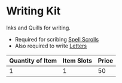 # Writing Kit

Inks and Quills for writing.

- Required for scribing [Spell Scrolls](../../../Magic/Spellcasting/Spell%20Scrolls.md)
- Also required to write [Letters](../25%20Coins/Letter%20Kit.md)

| Quantity of Item | Item Slots | Price |
| ---------------- | ---------- | ----- |
| 1                | 1          | 50    |

